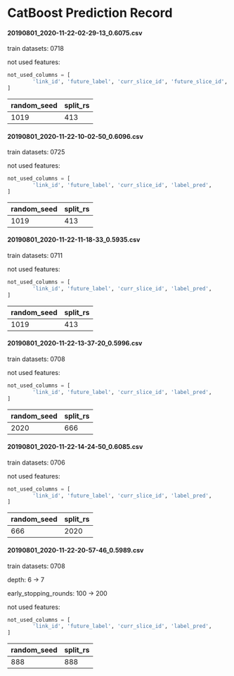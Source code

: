 # CatBoost Prediction Record

#### 20190801_2020-11-22-02-29-13_0.6075.csv

train datasets:	0718

not used features:

```python
not_used_columns = [
        'link_id', 'future_label', 'curr_slice_id', 'future_slice_id', 'label_pred',
]
```

| random_seed | split_rs |
| ----------- | -------- |
| 1019        | 413      |

#### 20190801_2020-11-22-10-02-50_0.6096.csv

train datasets:	0725

not used features:

```python
not_used_columns = [
        'link_id', 'future_label', 'curr_slice_id', 'label_pred',
]
```

| random_seed | split_rs |
| ----------- | -------- |
| 1019        | 413      |

#### 20190801_2020-11-22-11-18-33_0.5935.csv

train datasets:	0711

not used features:

```python
not_used_columns = [
        'link_id', 'future_label', 'curr_slice_id', 'label_pred',
]
```

| random_seed | split_rs |
| ----------- | -------- |
| 1019        | 413      |

#### 20190801_2020-11-22-13-37-20_0.5996.csv

train datasets:	0708

not used features:

```python
not_used_columns = [
        'link_id', 'future_label', 'curr_slice_id', 'label_pred',
]
```

| random_seed | split_rs |
| ----------- | -------- |
| 2020        | 666      |

#### 20190801_2020-11-22-14-24-50_0.6085.csv

train datasets:	0706

not used features:

```python
not_used_columns = [
        'link_id', 'future_label', 'curr_slice_id', 'label_pred',
]
```

| random_seed | split_rs |
| ----------- | -------- |
| 666         | 2020     |

#### 20190801_2020-11-22-20-57-46_0.5989.csv

train datasets:	0708

depth: 6 -> 7

early_stopping_rounds: 100 -> 200

not used features:

```python
not_used_columns = [
        'link_id', 'future_label', 'curr_slice_id', 'label_pred',
]
```

| random_seed | split_rs |
| ----------- | -------- |
| 888         | 888      |